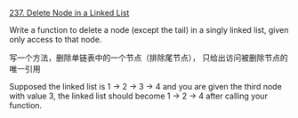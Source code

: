 [237. Delete Node in a Linked List](https://leetcode.com/problems/delete-node-in-a-linked-list/description/)

Write a function to delete a node (except the tail) in a singly linked list, given only access to that node.

写一个方法，删除单链表中的一个节点（排除尾节点）， 只给出访问被删除节点的唯一引用

Supposed the linked list is 1 -> 2 -> 3 -> 4 and you are given the third node with value 3, the linked list should become 1 -> 2 -> 4 after calling your function.
